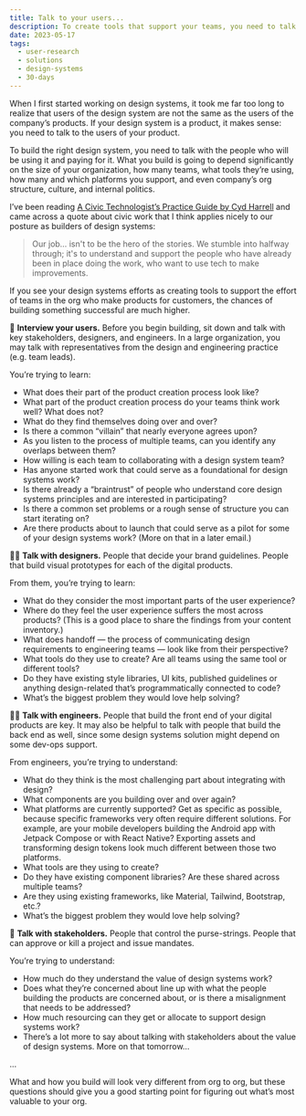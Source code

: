 ```yaml
---
title: Talk to your users...
description: To create tools that support your teams, you need to talk (and listen) to them.
date: 2023-05-17
tags:
  - user-research
  - solutions
  - design-systems
  - 30-days
---
```


When I first started working on design systems, it took me far too long to realize that users of the design system are not the same as the users of the company’s products. If your design system is a product, it makes sense: you need to talk to the users of your product.

To build the right design system, you need to talk with the people who will be using it and paying for it. What you build is going to depend significantly on the size of your organization, how many teams, what tools they’re using, how many and which platforms you support, and even company’s org structure, culture, and internal politics.

I’ve been reading [A Civic Technologist’s Practice Guide by Cyd Harrell](https://cydharrell.com/book/) and came across a quote about civic work that I think applies nicely to our posture as builders of design systems:

> Our job… isn't to be the hero of the stories. We stumble into halfway through; it's to understand and support the people who have already been in place doing the work, who want to use tech to make improvements.

If you see your design systems efforts as creating tools to support the effort of teams in the org who make products for customers, the chances of building something successful are much higher.

💬 **Interview your users.** Before you begin building, sit down and talk with key stakeholders, designers, and engineers. In a large organization, you may talk with representatives from the design and engineering practice (e.g. team leads).

You’re trying to learn:

- What does their part of the product creation process look like?
- What part of the product creation process do your teams think work well? What does not?
- What do they find themselves doing over and over?
- Is there a common “villain” that nearly everyone agrees upon?
- As you listen to the process of multiple teams, can you identify any overlaps between them?
- How willing is each team to collaborating with a design system team?
- Has anyone started work that could serve as a foundational for design systems work?
- Is there already a “braintrust” of people who understand core design systems principles and are interested in participating?
- Is there a common set problems or a rough sense of structure you can start iterating on?
- Are there products about to launch that could serve as a pilot for some of your design systems work? (More on that in a later email.)

👩‍🎨 **Talk with designers.** People that decide your brand guidelines. People that build visual prototypes for each of the digital products.

From them, you’re trying to learn:

- What do they consider the most important parts of the user experience?
- Where do they feel the user experience suffers the most across products? (This is a good place to share the findings from your content inventory.)
- What does handoff — the process of communicating design requirements to engineering teams — look like from their perspective?
- What tools do they use to create? Are all teams using the same tool or different tools?
- Do they have existing style libraries, UI kits, published guidelines or anything design-related that’s programmatically connected to code?
- What’s the biggest problem they would love help solving?
  
👨‍💻 **Talk with engineers.** People that build the front end of your digital products are key. It may also be helpful to talk with people that build the back end as well, since some design systems solution might depend on some dev-ops support.

From engineers, you’re trying to understand:

- What do they think is the most challenging part about integrating with design?
- What components are you building over and over again?
- What platforms are currently supported? Get as specific as possible, because specific frameworks very often require different solutions. For example, are your mobile developers building the Android app with Jetpack Compose or with React Native? Exporting assets and transforming design tokens look much different between those two platforms.
- What tools are they using to create?
- Do they have existing component libraries? Are these shared across multiple teams?
- Are they using existing frameworks, like Material, Tailwind, Bootstrap, etc.?
- What’s the biggest problem they would love help solving?

💼 **Talk with stakeholders.** People that control the purse-strings. People that can approve or kill a project and issue mandates.

You’re trying to understand:

- How much do they understand the value of design systems work?
- Does what they’re concerned about line up with what the people building the products are concerned about, or is there a misalignment that needs to be addressed?
- How much resourcing can they get or allocate to support design systems work?
- There’s a lot more to say about talking with stakeholders about the value of design systems. More on that tomorrow…

…

What and how you build will look very different from org to org, but these questions should give you a good starting point for figuring out what’s most valuable to your org.